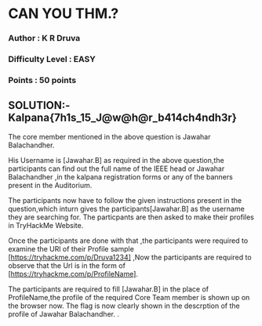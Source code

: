 # CAN YOU THM.?
### Author : K R Druva
### Difficulty Level : EASY
### Points : 50 points

## SOLUTION:-Kalpana{7h1s_15_J@w@h@r_b414ch4ndh3r}

The core member mentioned in the above question is Jawahar Balachandher.

His Username is [Jawahar.B] as required in the above question,the participants can find out the full name of the IEEE head or Jawahar Balachandher
,in the kalpana registration forms or any of the banners present in the Auditorium.


The participants now have to follow the given instructions present in the question,which inturn gives the participants[Jawahar.B] as the username they are searching for.
The particpants are then asked to make their profiles in TryHackMe Website.


Once the participants are done with that ,the participants were required to examine the URl of their Profile sample [https://tryhackme.com/p/Druva1234] ,Now the participants are required to observe that the Url is in the form of [https://tryhackme.com/p/ProfileName].



The participants are required to fill [Jawahar.B] in the place of ProfileName,the profile of the required Core Team member is shown up on the browser now.
The flag is now clearly shown in the descrption of the profile of Jawahar Balachandher.
.
